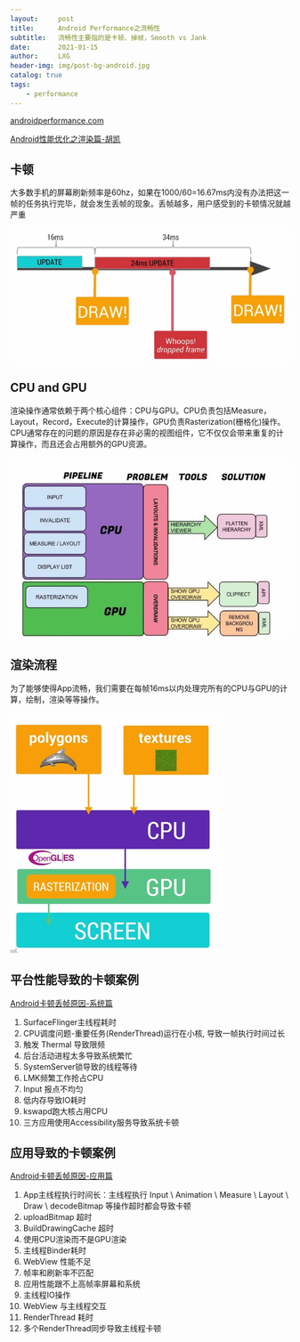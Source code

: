 ```yaml
---
layout:     post
title:      Android Performance之流畅性
subtitle:   流畅性主要指的是卡顿、掉帧，Smooth vs Jank
date:       2021-01-15
author:     LXG
header-img: img/post-bg-android.jpg
catalog: true
tags:
    - performance
---
```


[androidperformance.com](https://www.androidperformance.com/)

[Android性能优化之渲染篇-胡凯](http://hukai.me/android-performance-render/)

## 卡顿

大多数手机的屏幕刷新频率是60hz，如果在1000/60=16.67ms内没有办法把这一帧的任务执行完毕，就会发生丢帧的现象。丢帧越多，用户感受到的卡顿情况就越严重

![android_performance_course_drop_frame](/images/performance/android_performance_course_drop_frame.png)

## CPU and GPU

渲染操作通常依赖于两个核心组件：CPU与GPU。CPU负责包括Measure，Layout，Record，Execute的计算操作，GPU负责Rasterization(栅格化)操作。CPU通常存在的问题的原因是存在非必需的视图组件，它不仅仅会带来重复的计算操作，而且还会占用额外的GPU资源。

![android_performance_course_render_problems](/images/performance/android_performance_course_render_problems.jpg)

## 渲染流程

为了能够使得App流畅，我们需要在每帧16ms以内处理完所有的CPU与GPU的计算，绘制，渲染等等操作。

![gpu_cpu_rasterization](/images/performance/gpu_cpu_rasterization.png)

## 平台性能导致的卡顿案例

[Android卡顿丢帧原因-系统篇](https://www.androidperformance.com/2019/09/05/Android-Jank-Due-To-System/)

1. SurfaceFlinger主线程耗时
2. CPU调度问题-重要任务(RenderThread)运行在小核, 导致一帧执行时间过长
3. 触发 Thermal 导致限频
4. 后台活动进程太多导致系统繁忙
5. SystemServer锁导致的线程等待
6. LMK频繁工作抢占CPU
7. Input 报点不均匀
8. 低内存导致IO耗时
9. kswapd跑大核占用CPU
10. 三方应用使用Accessibility服务导致系统卡顿

## 应用导致的卡顿案例

[Android卡顿丢帧原因-应用篇](https://www.androidperformance.com/2019/09/05/Android-Jank-Due-To-App/)

1. App主线程执行时间长：主线程执行 Input \ Animation \ Measure \ Layout \ Draw \ decodeBitmap 等操作超时都会导致卡顿
2. uploadBitmap 超时
3. BuildDrawingCache 超时
4. 使用CPU渲染而不是GPU渲染
5. 主线程Binder耗时
6. WebView 性能不足
7. 帧率和刷新率不匹配
8. 应用性能跟不上高帧率屏幕和系统
9. 主线程IO操作
10. WebView 与主线程交互
11. RenderThread 耗时
12. 多个RenderThread同步导致主线程卡顿










